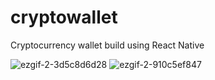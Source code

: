 # cryptowallet
Cryptocurrency wallet build using React Native

![ezgif-2-3d5c8d6d28](https://user-images.githubusercontent.com/63082923/191091604-c91a3f64-93a4-4ca0-9952-7244d848c289.gif)
![ezgif-2-910c5ef847](https://user-images.githubusercontent.com/63082923/191092113-c164e03b-64c3-4660-9bae-d4bb317a09ce.gif)
